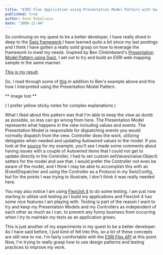 ```yaml
---
title: "ESRI Flex Application using Presentation Model Pattern with Swiz"
published: true
author: Rene Rubalcava
date: "2009-11-04"
---
```


So continuing on my quest to be a better developer, I have really dived in deep to the [Swiz framework](http://swizframework.org/).I have learned quite a bit since my last postings and I think I have gotten a really solid grasp on how to leverage the framework to meet my needs. Inspired by Ben Clinkinbeard's [Presentation Model Pattern using Swiz](http://www.benclinkinbeard.com/2009/05/swiz-example-application-with-presentation-model-pattern/), I set out to try and build an ESRI web mapping sample in the same manner.

  
[This is my result](https://odoe.net/thelab/flex/swizmappresentationmodel/SwizMapPresentationModel.html).

  
So, I read through some of [this](http://martinfowler.com/eaaDev/PresentationModel.html) in addition to Ben's example above and this how I interpreted using the Presentation Model Pattern.  
  
** image lost **

( I prefer yellow sticky notes for complex explanations )

  
What I liked about this pattern was that I'm able to keep the view as dumb as possible, so less can go wrong from here. The Presentation Model represents what happens in the view including values and events. The Presentation Model is responsible for dispatching events you would normally dispatch from the view. Controller does the work, utilizing delegates when needed and updating Autowired values to the model. If you look at the [source](https://odoe.net/thelab/flex/swizmappresentationmodel/srcview/index.html) for my example, you'll see I made some comments about having issues with a couple of Autowired items that I could not get to update directly in the Controller, I had to set custom setValues(value:Object) setters for the model and use that. I would prefer the Controller not even be aware of the model, and I think I may be able to accomplish this with an IEventDispatcher and using the Controller as a Protocol in my SwizConfig, but for the points I was trying to illustrate, I don't think it was really needed here.

  
You may also notice I am using [FlexUnit 4](http://opensource.adobe.com/wiki/display/flexunit/FlexUnit+4+feature+overview) to do some testing. I am just now starting to utilize unit testing as I build my applications and FlexUnit 4 has some nice features I am playing with. Testing is part of the reason I want to try and keep my Presentation Models and my Controllers as independent of each other as much as I can, to prevent any funny business from occurring when I try to maintain my tests as an application grows.

  
This is just another of my experiments in my quest to be a better developer. As I have said before, I just kind of fell into this, so a lot of these concepts are still new to me. I'm fairly comfortable with the [ESRI Flex API](http://resources.esri.com/arcgisserver/apis/flex/) at this point. Now, I'm trying to really grasp how to use design patterns and testing practices to improve my work.
